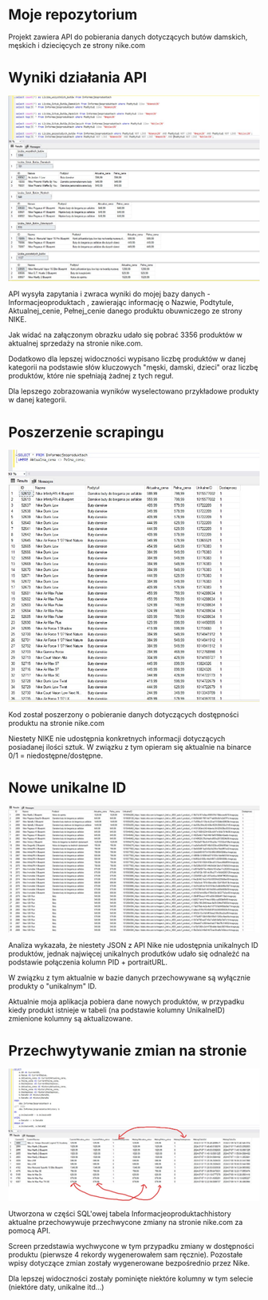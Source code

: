 # Moje repozytorium
Projekt zawiera API do pobierania danych dotyczących butów damskich, męskich i dziecięcych ze strony nike.com

# Wyniki działania API
![Example Image](wynik_scrapowania_nike.JPG)

API wysyła zapytania i zwraca wyniki do mojej bazy danych - Informacjeoproduktach , zawierając informację o Nazwie, Podtytule, Aktualnej_cenie, Pełnej_cenie danego produktu obuwniczego ze strony NIKE.

Jak widać na załączonym obrazku udało się pobrać 3356 produktów w aktualnej sprzedaży na stronie nike.com. 

Dodatkowo dla lepszej widoczności wypisano liczbę produktów w danej kategorii na podstawie słów kluczowych "męski, damski, dzieci" oraz liczbę produktów, które nie spełniają żadnej z tych reguł.

Dla lepszego zobrazowania wyników wyselectowano przykładowe produkty w danej kategorii.

# Poszerzenie scrapingu
![Example Image](aktualizacjakodu.jpg)

Kod został poszerzony o pobieranie danych dotyczących dostępności produktu na stronie nike.com

Niestety NIKE nie udostępnia konkretnych informacji dotyczących posiadanej ilości sztuk. W związku z tym opieram się aktualnie na binarce 0/1 = niedostępne/dostępne.


# Nowe unikalne ID
![Example Image](noweunikalneid.jpg)

Analiza wykazała, że niestety JSON z API Nike nie udostępnia unikalnych ID produktów, jednak najwięcej unikalnych produtków udało się odnależć na podstawie połączenia kolumn PID + portraitURL.

W związku z tym aktualnie w bazie danych przechowywane są wyłącznie produkty o "unikalnym" ID. 

Aktualnie moja aplikacja pobiera dane nowych produktów, w przypadku kiedy produkt istnieje w tabeli (na podstawie kolumny UnikalneID) zmienione kolumny są aktualizowane. 

# Przechwytywanie zmian na stronie
![Example Image](zmianynanike.jpg)

Utworzona w części SQL'owej tabela Informacjeoproduktachhistory aktualne przechowywuje przechwycone zmiany na stronie nike.com za pomocą API.

Screen przedstawia wychwycone w tym przypadku zmiany w dostępności produktu (pierwsze 4 rekordy wygenerowałem sam ręcznie). Pozostałe wpisy dotyczące zmian zostały wygenerowane bezpośrednio przez Nike.

Dla lepszej widoczności zostały pominięte niektóre kolumny w tym selecie (niektóre daty, unikalne itd...)
